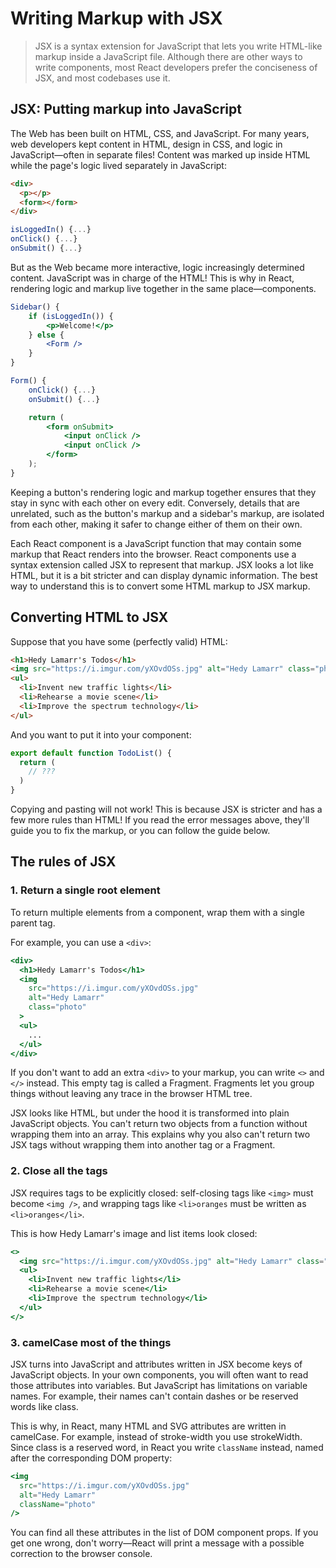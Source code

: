 # Writing Markup with JSX

> JSX is a syntax extension for JavaScript that lets you write HTML-like markup inside a JavaScript file. Although there are other ways to write components, most React developers prefer the conciseness of JSX, and most codebases use it.

## JSX: Putting markup into JavaScript

The Web has been built on HTML, CSS, and JavaScript. For many years, web developers kept content in HTML, design in CSS, and logic in JavaScript—often in separate files! Content was marked up inside HTML while the page's logic lived separately in JavaScript:

```html
<div>
  <p></p>
  <form></form>
</div>
```

```js
isLoggedIn() {...}
onClick() {...}
onSubmit() {...}
```

But as the Web became more interactive, logic increasingly determined content. JavaScript was in charge of the HTML! This is why in React, rendering logic and markup live together in the same place—components.

```jsx
Sidebar() {
    if (isLoggedIn()) {
        <p>Welcome!</p>
    } else {
        <Form />
    }
}

Form() {
    onClick() {...}
    onSubmit() {...}

    return (
        <form onSubmit>
            <input onClick />
            <input onClick />
        </form>
    );
}
```

Keeping a button's rendering logic and markup together ensures that they stay in sync with each other on every edit. Conversely, details that are unrelated, such as the button's markup and a sidebar's markup, are isolated from each other, making it safer to change either of them on their own.

Each React component is a JavaScript function that may contain some markup that React renders into the browser. React components use a syntax extension called JSX to represent that markup. JSX looks a lot like HTML, but it is a bit stricter and can display dynamic information. The best way to understand this is to convert some HTML markup to JSX markup.

## Converting HTML to JSX

Suppose that you have some (perfectly valid) HTML:

```html
<h1>Hedy Lamarr's Todos</h1>
<img src="https://i.imgur.com/yXOvdOSs.jpg" alt="Hedy Lamarr" class="photo" />
<ul>
  <li>Invent new traffic lights</li>
  <li>Rehearse a movie scene</li>
  <li>Improve the spectrum technology</li>
</ul>
```

And you want to put it into your component:

```jsx
export default function TodoList() {
  return (
    // ???
  )
}
```

Copying and pasting will not work! This is because JSX is stricter and has a few more rules than HTML! If you read the error messages above, they'll guide you to fix the markup, or you can follow the guide below.

## The rules of JSX

### 1. Return a single root element

To return multiple elements from a component, wrap them with a single parent tag.

For example, you can use a `<div>`:

```jsx
<div>
  <h1>Hedy Lamarr's Todos</h1>
  <img
    src="https://i.imgur.com/yXOvdOSs.jpg"
    alt="Hedy Lamarr"
    class="photo"
  >
  <ul>
    ...
  </ul>
</div>
```

If you don't want to add an extra `<div>` to your markup, you can write `<>` and `</>` instead. This empty tag is called a Fragment. Fragments let you group things without leaving any trace in the browser HTML tree.

JSX looks like HTML, but under the hood it is transformed into plain JavaScript objects. You can't return two objects from a function without wrapping them into an array. This explains why you also can't return two JSX tags without wrapping them into another tag or a Fragment.

### 2. Close all the tags

JSX requires tags to be explicitly closed: self-closing tags like `<img>` must become `<img />`, and wrapping tags like `<li>oranges` must be written as `<li>oranges</li>`.

This is how Hedy Lamarr's image and list items look closed:

```jsx
<>
  <img src="https://i.imgur.com/yXOvdOSs.jpg" alt="Hedy Lamarr" class="photo" />
  <ul>
    <li>Invent new traffic lights</li>
    <li>Rehearse a movie scene</li>
    <li>Improve the spectrum technology</li>
  </ul>
</>
```

### 3. camelCase most of the things

JSX turns into JavaScript and attributes written in JSX become keys of JavaScript objects. In your own components, you will often want to read those attributes into variables. But JavaScript has limitations on variable names. For example, their names can't contain dashes or be reserved words like class.

This is why, in React, many HTML and SVG attributes are written in camelCase. For example, instead of stroke-width you use strokeWidth. Since class is a reserved word, in React you write `className` instead, named after the corresponding DOM property:

```jsx
<img
  src="https://i.imgur.com/yXOvdOSs.jpg"
  alt="Hedy Lamarr"
  className="photo"
/>
```

You can find all these attributes in the list of DOM component props. If you get one wrong, don't worry—React will print a message with a possible correction to the browser console.
